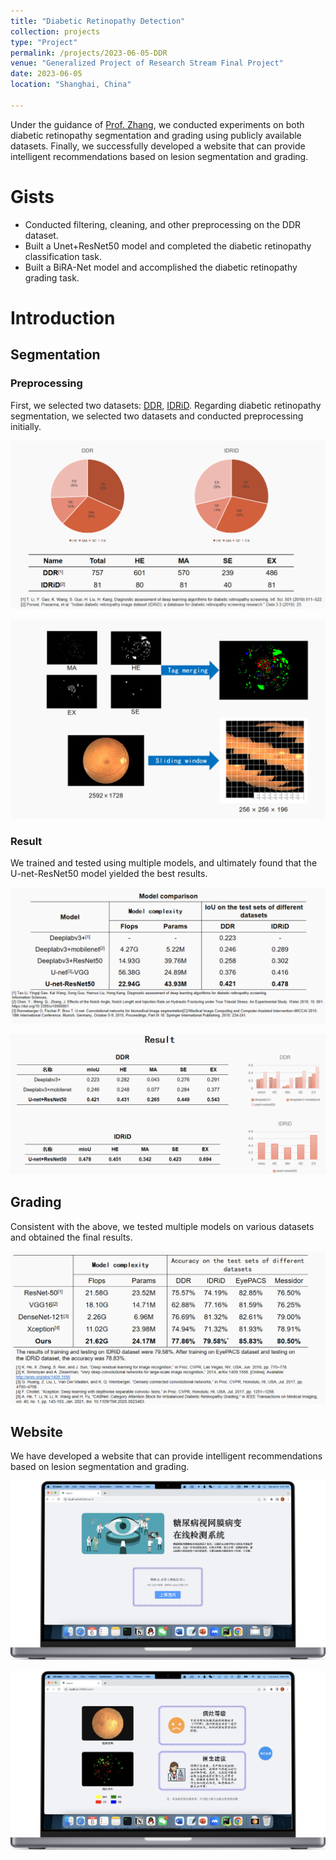 ```yaml
---
title: "Diabetic Retinopathy Detection"
collection: projects
type: "Project"
permalink: /projects/2023-06-05-DDR
venue: "Generalized Project of Research Stream Final Project"
date: 2023-06-05
location: "Shanghai, China"

---
```

Under the guidance of [Prof. Zhang](https://srias.tongji.edu.cn/b3/ae/c17864a177070/page.htm), we conducted 
experiments on both diabetic retinopathy segmentation and grading using publicly available datasets. Finally, we 
successfully developed a website that can provide intelligent recommendations based on lesion segmentation and 
grading.   

# Gists
- Conducted filtering, cleaning, and other preprocessing on the DDR dataset.
- Built a Unet+ResNet50 model and completed the diabetic retinopathy classification task.
- Built a BiRA-Net model and accomplished the diabetic retinopathy grading task.

# Introduction

## Segmentation

### Preprocessing
First, we selected two datasets: [DDR](https://www.sciencedirect.com/science/article/pii/S0020025519305377?__cf_chl_tk=dXFutW_Eavy9Fz1M37lFt2IEXuFtiniV2uv.su63dCw-1692599234-0-gaNycGzNDtA), [IDRiD](https://www.sciencedirect.com/science/article/pii/S1361841519301033). Regarding diabetic 
retinopathy segmentation, we selected two datasets and conducted preprocessing initially.

![seg-pre1](../images/projects/DDR/seg-pre1.png)

![seg-pre2](../images/projects/DDR/seg-pre2.png)

### Result
We trained and tested using multiple models, and ultimately found that the U-net-ResNet50 model yielded the best results.

![seg-res1](../images/projects/DDR/seg-res1.png)

![seg-res2](../images/projects/DDR/seg-res2.png)

## Grading
Consistent with the above, we tested multiple models on various datasets and obtained the final results.

![gra-res1](../images/projects/DDR/gra-res1.png)

## Website
We have developed a website that can provide intelligent recommendations based on lesion segmentation and grading.

![web1](../images/projects/DDR/web1.png)

![web2](../images/projects/DDR/web2.png)
